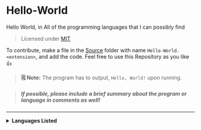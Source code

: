 # Hello-World
 Hello World, in All of the programming languages that I can possibly find 

> Licensed under [MIT](https://github.com/Spidermath/Hello-World/blob/main/LICENSE)<br>

To contribute, make a file in the [Source](https://github.com/Spidermath/Hello-World/tree/main/Source) folder with name `Hello-World.<extension>`, and add the code. Feel free to use this Repository as you like 👍 

> **🗒 Note:** The program has to output, `Hello, World!` upon running.

> ##### If possible, please include a brief summary about the program or language in comments as well!
<hr>
<details>
<summary><b>Languages Listed</b></summary>

<i>

- [C](https://github.com/SpiderMath/Hello-World/blob/main/Source/Hello-World.c) (<b>[Wikipedia](https://en.wikipedia.org/wiki/C_(programming_language))</b>)
- [C++](https://github.com/SpiderMath/Hello-World/blob/main/Source/Hello-World.cpp) (<b>[Wikipedia](https://en.wikipedia.org/wiki/C++)</b>)
- [CoffeeScript](https://github.com/SpiderMath/Hello-World/blob/main/Source/Hello-World.coffee) (<b>[Wikipedia](https://en.wikipedia.org/wiki/CoffeeScript)</b>)
- [Go](https://github.com/SpiderMath/Hello-World/blob/main/Source/Hello-World.go) (<b>[Wikipedia](https://en.wikipedia.org/wiki/Go_(programming_language))</b>)
- [HTML](https://github.com/SpiderMath/Hello-World/blob/main/Source/Hello-World.html) (<b>[Wikipedia](https://en.wikipedia.org/wiki/HTML)</b>)
- [Java](https://github.com/SpiderMath/Hello-World/blob/main/Source/Hello-World.java) (<b>[Wikipedia](https://en.wikipedia.org/wiki/Java_(programming_language))</b>)
- [JavaScript](https://github.com/SpiderMath/Hello-World/blob/main/Source/Hello-World.js) (<b>[Wikipedia](https://en.wikipedia.org/wiki/JavaScript)</b>)
- [Python](https://github.com/SpiderMath/Hello-World/blob/main/Source/Hello-World.py) (<b>[Wikipedia](https://en.wikipedia.org/wiki/Python_(programming_language)))</b>)
- [Rust](https://github.com/SpiderMath/Hello-World/blob/main/Source/Hello-World.rs) (<b>[Wikipedia](https://en.wikipedia.org/wiki/Rust_(programming_language))</b>)
- [Shell Script](https://github.com/SpiderMath/Hello-World/blob/main/Source/Hello-World.sh) (<b>[Wikipedia](https://en.wikipedia.org/wiki/Shell_script)</b>)
- [TypeScript](https://github.com/SpiderMath/Hello-World/blob/main/Source/Hello-World.ts) (<b>[Wikipedia](https://en.wikipedia.org/wiki/TypeScript)</b>)

</i>
</details>